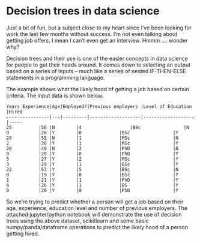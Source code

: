 # Decision trees in data science

Just a bit of fun, but a subject close to my heart since I’ve been looking for work the last few months without success. I’m not even talking about getting job offers, I mean I can’t even get an interview. Hmmm …. wonder why?

Decision trees and their use is one of the easier concepts in data science for people to get their heads around. It comes down to selecting an output based on a series of inputs – much like a series of nested IF-THEN-ELSE statements in a programming language.

The example shows what the likely hood of getting a job based on certain criteria. The input data is shown below.

```
Years Experience|Age|Employed?|Previous employers |Level of Education |Hired
----------------|---|---------|-------------------|-------------------|-----
25	        |56 |N	      |4                  |BSc	              |N
0	        |26 |Y	      |0	          |BSc	              |Y
28	        |55 |N	      |1	          |MSc	              |N
2	        |30 |Y	      |1	          |MSc	              |Y
20	        |49 |N	      |2	          |PhD	              |N
0	        |20 |Y	      |0	          |PhD	              |Y
5	        |27 |Y	      |2	          |MSc	              |Y
3	        |29 |Y	      |1	          |BSc	              |Y
22	        |53 |Y	      |5	          |BSc	              |N
0	        |19 |Y	      |0	          |BSc	              |Y
1	        |21 |Y	      |1	          |PhD	              |Y
4	        |26 |Y	      |1	          |BS	              |Y
0	        |20 |Y	      |0	          |PhD	              |Y
```

So we’re trying to predict whether a person will get a job based on their age, experience, education level and number of previous employers. The attached jupyter/python notebook will demonstrate the use of decision trees using the above dataset, scikitlearn and some basic numpy/panda/dataframe operations to predict the likely hood of a person getting hired.
